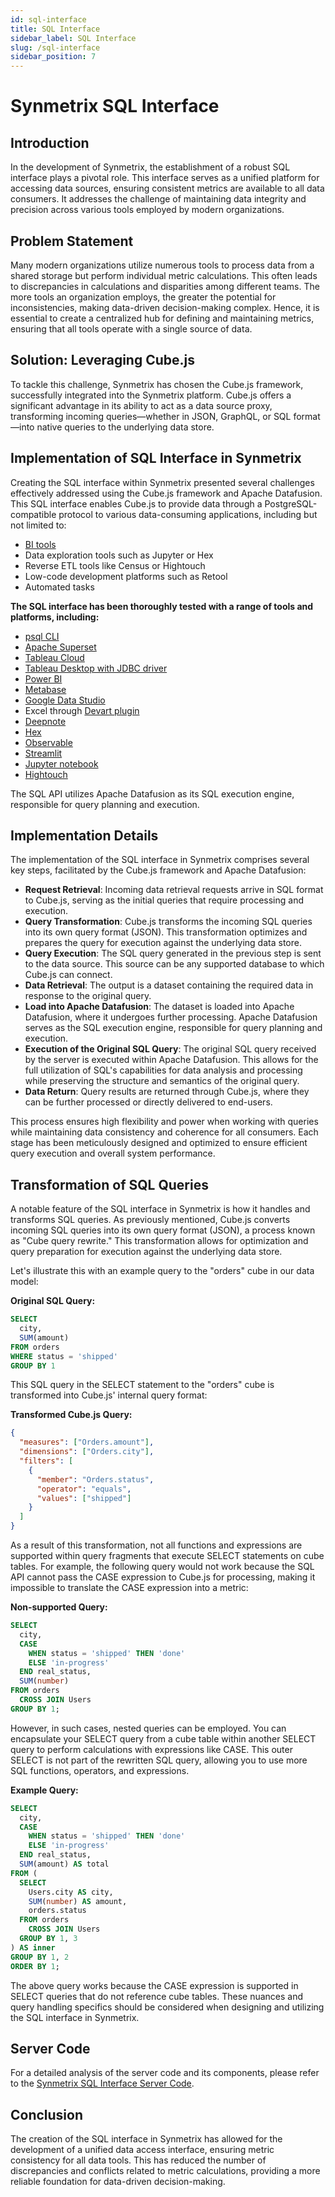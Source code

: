 ```yaml
---
id: sql-interface
title: SQL Interface
sidebar_label: SQL Interface
slug: /sql-interface
sidebar_position: 7
---
```


# Synmetrix SQL Interface

## Introduction

In the development of Synmetrix, the establishment of a robust SQL interface plays a pivotal role. This interface serves as a unified platform for accessing data sources, ensuring consistent metrics are available to all data consumers. It addresses the challenge of maintaining data integrity and precision across various tools employed by modern organizations.

## Problem Statement

Many modern organizations utilize numerous tools to process data from a shared storage but perform individual metric calculations. This often leads to discrepancies in calculations and disparities among different teams. The more tools an organization employs, the greater the potential for inconsistencies, making data-driven decision-making complex. Hence, it is essential to create a centralized hub for defining and maintaining metrics, ensuring that all tools operate with a single source of data.

## Solution: Leveraging Cube.js

To tackle this challenge, Synmetrix has chosen the Cube.js framework, successfully integrated into the Synmetrix platform. Cube.js offers a significant advantage in its ability to act as a data source proxy, transforming incoming queries—whether in JSON, GraphQL, or SQL format—into native queries to the underlying data store.

## Implementation of SQL Interface in Synmetrix

Creating the SQL interface within Synmetrix presented several challenges effectively addressed using the Cube.js framework and Apache Datafusion. This SQL interface enables Cube.js to provide data through a PostgreSQL-compatible protocol to various data-consuming applications, including but not limited to:

- [BI tools](https://example-bi-tool.com)
- Data exploration tools such as Jupyter or Hex
- Reverse ETL tools like Census or Hightouch
- Low-code development platforms such as Retool
- Automated tasks

**The SQL interface has been thoroughly tested with a range of tools and platforms, including:**

- [psql CLI](https://www.postgresql.org/docs/current/app-psql.html)
- [Apache Superset](https://superset.apache.org/)
- [Tableau Cloud](https://www.tableau.com/cloud)
- [Tableau Desktop with JDBC driver](https://www.tableau.com/)
- [Power BI](https://powerbi.microsoft.com/)
- [Metabase](https://www.metabase.com/)
- [Google Data Studio](https://datastudio.google.com/)
- Excel through [Devart plugin](https://www.devart.com/excel-addins/)
- [Deepnote](https://deepnote.com/)
- [Hex](https://hex.pm/)
- [Observable](https://observablehq.com/)
- [Streamlit](https://streamlit.io/)
- [Jupyter notebook](https://jupyter.org/)
- [Hightouch](https://hightouch.io/)

The SQL API utilizes Apache Datafusion as its SQL execution engine, responsible for query planning and execution.

## Implementation Details

The implementation of the SQL interface in Synmetrix comprises several key steps, facilitated by the Cube.js framework and Apache Datafusion:

- **Request Retrieval**: Incoming data retrieval requests arrive in SQL format to Cube.js, serving as the initial queries that require processing and execution.
- **Query Transformation**: Cube.js transforms the incoming SQL queries into its own query format (JSON). This transformation optimizes and prepares the query for execution against the underlying data store.
- **Query Execution**: The SQL query generated in the previous step is sent to the data source. This source can be any supported database to which Cube.js can connect.
- **Data Retrieval**: The output is a dataset containing the required data in response to the original query.
- **Load into Apache Datafusion**: The dataset is loaded into Apache Datafusion, where it undergoes further processing. Apache Datafusion serves as the SQL execution engine, responsible for query planning and execution.
- **Execution of the Original SQL Query**: The original SQL query received by the server is executed within Apache Datafusion. This allows for the full utilization of SQL's capabilities for data analysis and processing while preserving the structure and semantics of the original query.
- **Data Return**: Query results are returned through Cube.js, where they can be further processed or directly delivered to end-users.

This process ensures high flexibility and power when working with queries while maintaining data consistency and coherence for all consumers. Each stage has been meticulously designed and optimized to ensure efficient query execution and overall system performance.

## Transformation of SQL Queries

A notable feature of the SQL interface in Synmetrix is how it handles and transforms SQL queries. As previously mentioned, Cube.js converts incoming SQL queries into its own query format (JSON), a process known as "Cube query rewrite." This transformation allows for optimization and query preparation for execution against the underlying data store.

Let's illustrate this with an example query to the "orders" cube in our data model:

**Original SQL Query:**
```sql
SELECT
  city,
  SUM(amount)
FROM orders
WHERE status = 'shipped'
GROUP BY 1
```

This SQL query in the SELECT statement to the "orders" cube is transformed into Cube.js' internal query format:

**Transformed Cube.js Query:**
```json
{
  "measures": ["Orders.amount"],
  "dimensions": ["Orders.city"],
  "filters": [
    {
      "member": "Orders.status",
      "operator": "equals",
      "values": ["shipped"]
    }
  ]
}
```

As a result of this transformation, not all functions and expressions are supported within query fragments that execute SELECT statements on cube tables. For example, the following query would not work because the SQL API cannot pass the CASE expression to Cube.js for processing, making it impossible to translate the CASE expression into a metric:

**Non-supported Query:**
```sql
SELECT
  city,
  CASE
    WHEN status = 'shipped' THEN 'done'
    ELSE 'in-progress'
  END real_status,
  SUM(number)
FROM orders
  CROSS JOIN Users
GROUP BY 1;
```

However, in such cases, nested queries can be employed. You can encapsulate your SELECT query from a cube table within another SELECT query to perform calculations with expressions like CASE. This outer SELECT is not part of the rewritten SQL query, allowing you to use more SQL functions, operators, and expressions.

**Example Query:**
```sql
SELECT
  city,
  CASE
    WHEN status = 'shipped' THEN 'done'
    ELSE 'in-progress'
  END real_status,
  SUM(amount) AS total
FROM (
  SELECT
    Users.city AS city,
    SUM(number) AS amount,
    orders.status
  FROM orders
    CROSS JOIN Users
  GROUP BY 1, 3
) AS inner
GROUP BY 1, 2
ORDER BY 1;
```

The above query works because the CASE expression is supported in SELECT queries that do not reference cube tables. These nuances and query handling specifics should be considered when designing and utilizing the SQL interface in Synmetrix.

## Server Code

For a detailed analysis of the server code and its components, please refer to the [Synmetrix SQL Interface Server Code](https://github.com/mlcraft-io/mlcraft/blob/main/services/cubejs/index.js).

## Conclusion

The creation of the SQL interface in Synmetrix has allowed for the development of a unified data access interface, ensuring metric consistency for all data tools. This has reduced the number of discrepancies and conflicts related to metric calculations, providing a more reliable foundation for data-driven decision-making.
